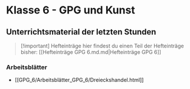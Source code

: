 # Klasse 6 - GPG und Kunst

## Unterrichtsmaterial der letzten Stunden

>[!important] Hefteinträge
>hier findest du einen Teil der Hefteinträge bisher:
>[[Hefteinträge GPG 6.md.md|Hefteinträge GPG 6]]

### Arbeitsblätter

- [[GPG_6/Arbeitsblätter_GPG_6/Dreieckshandel.html]]



